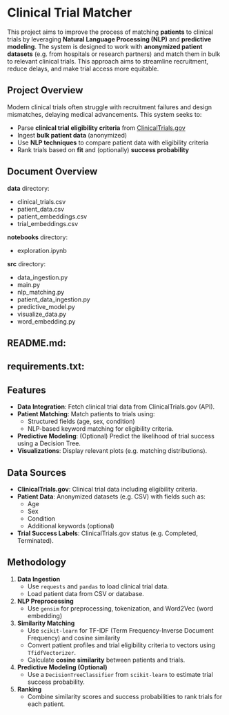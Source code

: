# Clinical Trial Matcher

This project aims to improve the process of matching **patients** to clinical trials by leveraging **Natural Language Processing (NLP)** and **predictive modeling**. The system is designed to work with **anonymized patient datasets** (e.g. from hospitals or research partners) and match them in bulk to relevant clinical trials. This approach aims to streamline recruitment, reduce delays, and make trial access more equitable.

## Project Overview

Modern clinical trials often struggle with recruitment failures and design mismatches, delaying medical advancements. This system seeks to:

- Parse **clinical trial eligibility criteria** from [ClinicalTrials.gov](https://clinicaltrials.gov/)
- Ingest **bulk patient data** (anonymized)
- Use **NLP techniques** to compare patient data with eligibility criteria
- Rank trials based on **fit** and (optionally) **success probability**

## Document Overview
**data** directory:
  - clinical_trials.csv
  - patient_data.csv
  - patient_embeddings.csv
  - trial_embeddings.csv

**notebooks** directory:
- exploration.ipynb

**src** directory:
- data_ingestion.py
- main.py
- nlp_matching.py
- patient_data_ingestion.py
- predictive_model.py
- visualize_data.py
- word_embedding.py

**README.md**:
- 

**requirements.txt**:
- 

## Features

- **Data Integration**: Fetch clinical trial data from ClinicalTrials.gov (API).
- **Patient Matching**: Match patients to trials using:
  - Structured fields (age, sex, condition)
  - NLP-based keyword matching for eligibility criteria.
- **Predictive Modeling**: (Optional) Predict the likelihood of trial success using a Decision Tree.
- **Visualizations**: Display relevant plots (e.g. matching distributions).

## Data Sources

- **ClinicalTrials.gov**: Clinical trial data including eligibility criteria.
- **Patient Data**: Anonymized datasets (e.g. CSV) with fields such as:
  - Age
  - Sex
  - Condition
  - Additional keywords (optional)
- **Trial Success Labels**: ClinicalTrials.gov status (e.g. Completed, Terminated).

## Methodology

1. **Data Ingestion**
   - Use `requests` and `pandas` to load clinical trial data.
   - Load patient data from CSV or database.
2. **NLP Preprocessing**
   - Use `gensim` for preprocessing, tokenization, and Word2Vec (word embedding)
3. **Similarity Matching**
   - Use `scikit-learn` for TF-IDF (Term Frequency-Inverse Document Frequency) and cosine similarity
   - Convert patient profiles and trial eligibility criteria to vectors using `TfidfVectorizer`.
   - Calculate **cosine similarity** between patients and trials.
4. **Predictive Modeling (Optional)**
   - Use a `DecisionTreeClassifier` from `scikit-learn` to estimate trial success probability.
5. **Ranking**
   - Combine similarity scores and success probabilities to rank trials for each patient.
